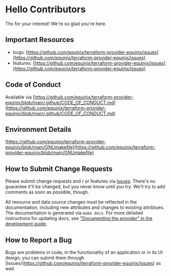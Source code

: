 # Hello Contributors

Thx for your interest! We're so glad you're here.

## Important Resources

- bugs: [https://github.com/equinix/terraform-provider-equinix/issues](https://github.com/equinix/terraform-provider-equinix/issues)
- features: [https://github.com/equinix/terraform-provider-equinix/issues](https://github.com/equinix/terraform-provider-equinix/issues)

## Code of Conduct

Available via [https://github.com/equinix/terraform-provider-equinix/blob/main/.github/CODE_OF_CONDUCT.md](https://github.com/equinix/terraform-provider-equinix/blob/main/.github/CODE_OF_CONDUCT.md)

## Environment Details

[https://github.com/equinix/terraform-provider-equinix/blob/main/GNUmakefile](https://github.com/equinix/terraform-provider-equinix/blob/main/GNUmakefile)

## How to Submit Change Requests

Please submit change requests and / or features via [Issues](https://github.com/equinix/terraform-provider-equinix/issues). There's no guarantee it'll be changed, but you never know until you try. We'll try to add comments as soon as possible, though.

All resource and data source changes must be reflected in the documentation, including new attributes and changes to existing attribtues. The documentation is generated via `make docs`.  For more detailed instructions for updating docs, see ["Documenting the provider" in the development guide](./DEVELOPMENT.md#documenting-the-provider).

## How to Report a Bug

Bugs are problems in code, in the functionality of an application or in its UI design; you can submit them through [Issues/(https://github.com/equinix/terraform-provider-equinix/issues) as well.
